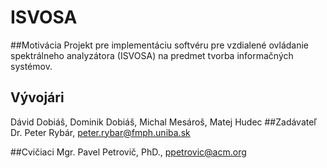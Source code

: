 ISVOSA
======

##Motivácia 
Projekt pre implementáciu softvéru pre vzdialené ovládanie spektrálneho analyzátora (ISVOSA) na predmet tvorba informačných systémov.

## Vývojári

Dávid Dobiáš, Dominik Dobiáš, Michal Mesároš, Matej Hudec
##Zadávateľ
Dr. Peter Rybár, peter.rybar@fmph.uniba.sk 	

##Cvičiaci
Mgr. Pavel Petrovič, PhD., ppetrovic@acm.org
